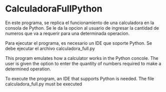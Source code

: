 # CalculadoraFullPython

En este programa, se replica el funcionamiento de una calculadora en la consola de Python. Se le da la opcion al usuario de ingresar la cantidad de numeros que va a requerir para una determinada operacion.

Para ejecutar el programa, es necesario un IDE que soporte Python.
Se debe ejecutar el archivo calculadora_full.py

This program emulates how a calculator works in the Python concole. The user is given the option to enter the quantity of numbers required to make a determined operation.

To execute the program, an IDE that supports Python is needed.
The file calculadora_full.py must be executed
